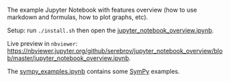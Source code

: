 The example Jupyter Notebook with features overview (how to use markdown and formulas, how to plot graphs, etc).

Setup: run `./install.sh` then open the [jupyter_notebook_overview.ipynb](./jupyter_notebook_overview.ipynb).

Live preview in `nbviewer`: https://nbviewer.jupyter.org/github/serebrov/jupyter_notebook_overview/blob/master/jupyter_notebook_overview.ipynb.

The [sympy_examples.ipynb](./sympy_examples.ipynb) contains some [SymPy](http://docs.sympy.org/latest/tutorial/intro.html) examples.
